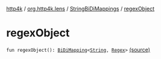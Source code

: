 [http4k](../../index.md) / [org.http4k.lens](../index.md) / [StringBiDiMappings](index.md) / [regexObject](./regex-object.md)

# regexObject

`fun regexObject(): `[`BiDiMapping`](../-bi-di-mapping/index.md)`<`[`String`](https://kotlinlang.org/api/latest/jvm/stdlib/kotlin/-string/index.html)`, `[`Regex`](https://kotlinlang.org/api/latest/jvm/stdlib/kotlin.text/-regex/index.html)`>` [(source)](https://github.com/http4k/http4k/blob/master/http4k-core/src/main/kotlin/org/http4k/lens/BiDiMapping.kt#L60)